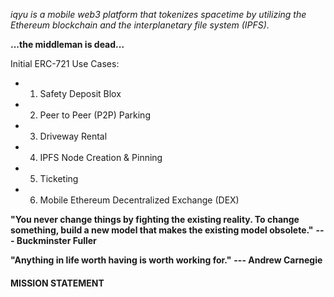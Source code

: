 <meta name="google-site-verification" content="NEED TO ENTER HASH HERE" />
<meta name="description" content="iqyu is a mobile web3 platform that tokenizes spacetime by utilizing the Ethereum blockchain and the interplanetary file system (IPFS).">
<meta name="author" content="Steven Adler and Yusuf Jafry">

*iqyu is a mobile web3 platform that tokenizes spacetime by utilizing the Ethereum blockchain and the interplanetary file system (IPFS).*

**...the middleman is dead...**


Initial ERC-721 Use Cases:

- 1)  Safety Deposit Blox 

- 2)  Peer to Peer (P2P) Parking

- 3)  Driveway Rental

- 4)  IPFS Node Creation & Pinning

- 5)  Ticketing

- 6)  Mobile Ethereum Decentralized Exchange (DEX)


**"You never change things by fighting the existing reality. To change
something, build a new model that makes the existing model obsolete."** **--- Buckminster Fuller**

**"Anything in life worth having is worth working for."** **--- Andrew Carnegie**
<br>

#### MISSION STATEMENT